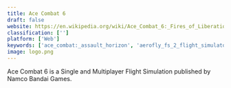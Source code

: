 ```yaml
---
title: Ace Combat 6
draft: false 
website: https://en.wikipedia.org/wiki/Ace_Combat_6:_Fires_of_Liberation
classification: ['']
platform: ['Web']
keywords: ['ace_combat:_assault_horizon', 'aerofly_fs_2_flight_simulator', 'air_combat_ol:_team_match', 'birds_of_steel', 'digital_combat_simulator', 'f-22_lightning_3', 'flightgear', 'flying_baron_1916', 'infinite_flight', 'island_flight_simulator', 'lunar_flight', 'microsoft_flight_simulator_x', 'orbiter', 'pacific_warriors_ii:_dogfight', 'sky_rogue', 'tom_clancy’s_h.a.w.x_2', 'wing_commander:_prophecy']
image: logo.png
---
```

Ace Combat 6 is a Single and Multiplayer Flight Simulation published by Namco Bandai Games.